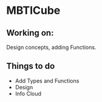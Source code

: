 # MBTICube


## Working on: 
  Design concepts, adding Functions.


## Things to do
  - Add Types and Functions
  - Design
  - Info Cloud
